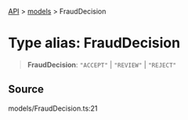 [API](../../index.md) > [models](../index.md) > FraudDecision

# Type alias: FraudDecision

> **FraudDecision**: `"ACCEPT"` \| `"REVIEW"` \| `"REJECT"`

## Source

models/FraudDecision.ts:21
